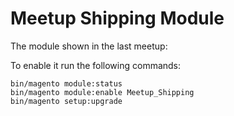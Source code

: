 Meetup Shipping Module
==========

The module shown in the last meetup:

To enable it run the following commands:

```
bin/magento module:status
bin/magento module:enable Meetup_Shipping
bin/magento setup:upgrade
```
